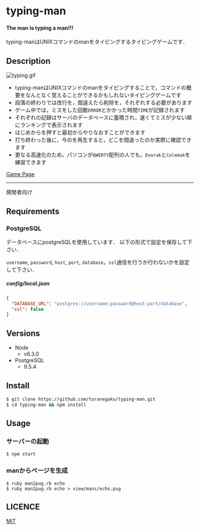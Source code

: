 # typing-man
#### The man is typing a man!!!

typing-manはUNIXコマンドのmanをタイピングするタイピングゲームです．

## Description
![typing.gif](https://github.com/turanegaku/typing-man/wiki/images/image.gif)

- typing-manはUNIXコマンドのmanをタイピングすることで，コマンドの概要をなんとなく覚えることができるかもしれないタイピングゲームです
- 段落の終わりでは改行を，間違えたら削除を，それぞれする必要があります
- ゲーム中では，ミスをした回数`ERROR`とかかった時間`TIME`が記録されます
- それぞれの記録はサーバのデータベースに蓄積され，速くてミスが少ない順にランキングで表示されます
- はじめからを押すと最初からやりなおすことができます
- 打ち終わった後に，今のを再生すると，どこを間違ったのか実際に確認できます
- 更なる高速化のため，パソコンが`QWERTY`配列の人でも，`Dvorak`と`Colemak`を練習できます

[Game Page](http://typing-man.herokuapp.com)

----
開発者向け

## Requirements
### PostgreSQL
データベースにpostgreSQLを使用しています．
以下の形式で設定を保存して下さい．

`username`, `password`, `host`, `port`, `database`，`ssl`通信を行うか行わないかを設定して下さい．

##### config/local.json
```json
{
  "DATABASE_URL": "postgres://username:password@host:port/database",
  "ssl": false
}
```

## Versions
- Node
  - v6.3.0
- PostgreSQL
  - 9.5.4


## Install
```bash
$ git clone https://github.com/turanegaku/typing-man.git
$ cd typing-man && npm install
```


## Usage
### サーバーの起動
```bash
$ npm start
```


### manからページを生成
```
$ ruby man2pug.rb echo
$ ruby man2pug.rb echo > view/mans/echo.pug
```


## LICENCE
[MIT](https://github.com/turanegaku/typing-man/blob/master/LICENSE)
